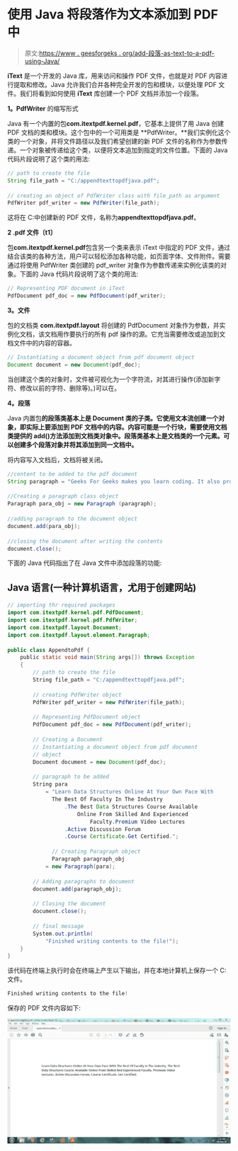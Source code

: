# 使用 Java 将段落作为文本添加到 PDF 中

> 原文:[https://www . geesforgeks . org/add-段落-as-text-to-a-pdf-using-Java/](https://www.geeksforgeeks.org/adding-paragraphs-as-text-to-a-pdf-using-java/)

**iText** 是一个开发的 Java 库，用来访问和操作 PDF 文件，也就是对 PDF 内容进行提取和修改。Java 允许我们合并各种完全开发的包和模块，以便处理 PDF 文件。我们将看到如何使用 **iText** 库创建一个 PDF 文档并添加一个段落。

**1。PdfWriter** 的缩写形式

Java 有一个内置的包**com.itextpdf.kernel.pdf**，它基本上提供了用 Java 创建 PDF 文档的类和模块。这个包中的一个可用类是 **PdfWriter。**我们实例化这个类的一个对象，并将文件路径以及我们希望创建的新 PDF 文件的名称作为参数传递。一个对象被传递给这个类，以便将文本追加到指定的文件位置。下面的 Java 代码片段说明了这个类的用法:

```java
// path to create the file 
String file_path = "C:/appendtexttopdfjava.pdf";

// creating an object of PdfWriter class with file_path as argument
PdfWriter pdf_writer = new PdfWriter(file_path); 

```

这将在 C:中创建新的 PDF 文件，名称为**appendtexttopdfjava.pdf**。

**2 .pdf 文件〔t1〕**

包**com.itextpdf.kernel.pdf**包含另一个类来表示 iText 中指定的 PDF 文件，通过结合该类的各种方法，用户可以轻松添加各种功能，如页面字体、文件附件。需要通过将使用 PdfWriter 类创建的 pdf_writer 对象作为参数传递来实例化该类的对象。下面的 Java 代码片段说明了这个类的用法:

```java
// Representing PDF document in iText 
PdfDocument pdf_doc = new PdfDocument(pdf_writer); 

```

**3。文件**

包的文档类 **com.itextpdf.layout** 将创建的 PdfDocument 对象作为参数，并实例化文档，该文档用作要执行的所有 pdf 操作的源。它充当需要修改或追加到文档文件中的内容的容器。

```java
// Instantiating a document object from pdf document object 
Document document = new Document(pdf_doc); 

```

当创建这个类的对象时，文件被可视化为一个字符流，对其进行操作(添加新字符、修改以前的字符、删除等)。)可以在。

**4。段落**

Java 内置包**的段落类基本上是 Document 类的子类。它使用文本流创建一个对象，即实际上要添加到 PDF 文档中的内容。内容可能是一个行块，需要使用文档类提供的 **add()方法**添加到文档类对象中。段落类基本上是文档类的一个元素。可以创建多个段落对象并将其添加到同一文档中。**

将内容写入文档后，文档将被关闭。

```java
//content to be added to the pdf document
String paragraph = "Geeks For Geeks makes you learn coding. It also provides competitions"; 

//Creating a paragraph class object
Paragraph para_obj = new Paragraph (paragraph); 

//adding paragraph to the document object 
document.add(para_obj); 

//closing the document after writing the contents
document.close();

```

下面的 Java 代码指出了在 Java 文件中添加段落的功能:

## Java 语言(一种计算机语言，尤用于创建网站)

```java
// importing thr required packages
import com.itextpdf.kernel.pdf.PdfDocument;
import com.itextpdf.kernel.pdf.PdfWriter;
import com.itextpdf.layout.Document;
import com.itextpdf.layout.element.Paragraph;

public class AppendtoPdf {
    public static void main(String args[]) throws Exception
    {
        // path to create the file
        String file_path = "C:/appendtexttopdfjava.pdf";

        // creating PdfWriter object
        PdfWriter pdf_writer = new PdfWriter(file_path);

        // Representing PdfDocument object
        PdfDocument pdf_doc = new PdfDocument(pdf_writer);

        // Creating a Document
        // Instantiating a document object from pdf document
        // object
        Document document = new Document(pdf_doc);

        // paragraph to be added
        String para
            = "Learn Data Structures Online At Your Own Pace With 
              The Best Of Faculty In The Industry
                  .The Best Data Structures Course Available
                      Online From Skilled And Experienced
                          Faculty.Premium Video Lectures
                  .Active Discussion Forum
                  .Course Certificate.Get Certified.";

              // Creating Paragraph object
              Paragraph paragraph_obj
            = new Paragraph(para);

        // Adding paragraphs to document
        document.add(paragraph_obj);

        // Closing the document
        document.close();

        // final message
        System.out.println(
            "Finished writing contents to the file!");
    }
}
```

该代码在终端上执行时会在终端上产生以下输出，并在本地计算机上保存一个 C:文件。

```java
Finished writing contents to the file!

```

保存的 PDF 文件内容如下:

![](img/174535be63df353fa9c088f980a9e6da.png)